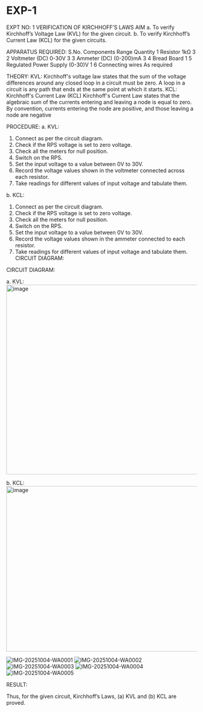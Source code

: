# EXP-1
EXPT NO: 1	VERIFICATION OF KIRCHHOFF’S LAWS
AIM
a.   To verify Kirchhoff’s Voltage Law (KVL) for the given circuit. 
b.   To verify Kirchhoff’s Current Law (KCL) for the given circuits.

APPARATUS REQUIRED:
S.No.	Components	Range	Quantity
1	Resistor	1kΩ	3
2	Voltmeter (DC)	0-30V	3
3	Ammeter (DC)	(0-200)mA	3
4	Bread Board		1
5	Regulated Power Supply	(0-30)V	1
6	Connecting wires		As required

THEORY:
KVL: Kirchhoff's voltage law states that the sum of the voltage differences around any closed loop in a circuit must be zero. A loop in a circuit is any path that ends at the same point at which it starts.
KCL:
Kirchhoff's Current Law (KCL) Kirchhoff's Current Law states that the algebraic sum of the currents entering and leaving a node is equal to zero. By convention, currents entering the node are positive, and those leaving a node are negative


PROCEDURE:
a.   KVL:
1.   Connect as per the circuit diagram.
2.   Check if the RPS voltage is set to zero voltage.
3.   Check all the meters for null position.
4.   Switch on the RPS.
5.   Set the input voltage to a value between 0V to 30V.
6.   Record the voltage values shown in the voltmeter connected across each resistor.
7.   Take readings for different values of input voltage and tabulate them.


b.  KCL:
1.   Connect as per the circuit diagram.
2.   Check if the RPS voltage is set to zero voltage.
3.   Check all the meters for null position.
4.   Switch on the RPS.
5.   Set the input voltage to a value between 0V to 30V.
6.   Record the voltage values shown in the ammeter connected to each resistor.
7.   Take readings for different values of input voltage and tabulate them. 
CIRCUIT DIAGRAM:

CIRCUIT DIAGRAM:


a.   KVL:
<img width="804" height="502" alt="image" src="https://github.com/user-attachments/assets/81c4c88c-093b-4fbd-a2d5-390623d7f92f" />
 


b.  KCL:
<img width="754" height="438" alt="image" src="https://github.com/user-attachments/assets/7c14acee-16b6-4646-b491-ce6c00c121e4" />
 
![IMG-20251004-WA0001](https://github.com/user-attachments/assets/18b71e5f-4e2b-41c8-8227-97f7e1adb14d)
![IMG-20251004-WA0002](https://github.com/user-attachments/assets/292cec1b-eab2-4e72-8f9c-b0c7b8cd8bd8)
![IMG-20251004-WA0003](https://github.com/user-attachments/assets/f9040739-713b-4b3a-bc79-f3557eed2983)
![IMG-20251004-WA0004](https://github.com/user-attachments/assets/9237ee12-5834-4376-a0b3-cb390d27f842)
![IMG-20251004-WA0005](https://github.com/user-attachments/assets/3e081a72-66a9-4ab0-80d5-ef1f93a3ff16)



RESULT:

Thus, for the given circuit, Kirchhoff’s Laws, (a) KVL and (b) KCL are proved.

